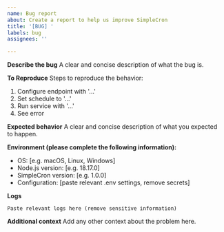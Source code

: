 ```yaml
---
name: Bug report
about: Create a report to help us improve SimpleCron
title: '[BUG] '
labels: bug
assignees: ''

---
```


**Describe the bug**
A clear and concise description of what the bug is.

**To Reproduce**
Steps to reproduce the behavior:
1. Configure endpoint with '...'
2. Set schedule to '...'
3. Run service with '...'
4. See error

**Expected behavior**
A clear and concise description of what you expected to happen.

**Environment (please complete the following information):**
- OS: [e.g. macOS, Linux, Windows]
- Node.js version: [e.g. 18.17.0]
- SimpleCron version: [e.g. 1.0.0]
- Configuration: [paste relevant .env settings, remove secrets]

**Logs**
```
Paste relevant logs here (remove sensitive information)
```

**Additional context**
Add any other context about the problem here.
